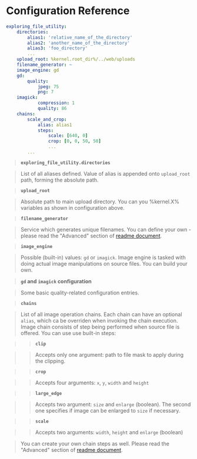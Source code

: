 Configuration Reference
===

```YAML
exploring_file_utility:
    directories:
        alias1: 'relative_name_of_the_directory'
        alias2: 'another_name_of_the_directory'
        alias3: 'foo_directory'
        ...
    upload_root: %kernel.root_dir%/../web/uploads
    filename_generator: ~
    image_engine: gd
    gd:
        quality:
            jpeg: 75
            png: 7
    imagick:
            compression: 1
            quality: 86
    chains:
        scale_and_crop:
            alias: alias1
            steps:
                scale: [640, 0]
                crop: [0, 0, 50, 50]
                ...
        ...
```

> **`exploring_file_utility.directories`**

> List of all aliases defined. Value of alias is appended onto `upload_root` path, forming the absolute path.

> **`upload_root`**

> Absolute path to main upload directory. You can you %kernel.X% variables as shown in configuration above.

> **`filename_generator`**

> Service which generates unique filenames. You can define your own - please read the "Advanced" section of [readme document](/README.md).

> **`image_engine`**

> Possible (built-in) values: `gd` or `imagick`. Image engine is tasked with doing actual image manipulations on source files.
> You can build your own.

> **`gd` and `imagick` configuration**

> Some basic quality-related configuration entries.

> **`chains`**

> List of all image operation chains. Each chain can have an optional `alias`, which ca be overriden when invoking the chain execution.
> Image chain consists of step being performed when source file is offered. You can use use built-in steps:

> > **`clip`**

> > Accepts only one argument: path to file mask to apply during the clipping.

> > **`crop`**

> > Accepts four arguments: `x`, `y`, `width` and `height`

> > **`large_edge`**

> > Accepts two argument: `size` and `enlarge` (boolean). The second one specifies if image can be enlarged to `size` if necessary.

> > **`scale`**

> > Accepts two arguments: `width`, `height` and `enlarge` (boolean)

> You can create your own chain steps as well. Please read the "Advanced" section of [readme document](/README.md).





